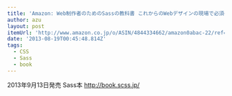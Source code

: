 ```yaml
---
title: 'Amazon: Web制作者のためのSassの教科書 これからのWebデザインの現場で必須のCSSメタ言語 [単行本（ソフトカバー）]: 平澤 隆, 森田 壮'
author: azu
layout: post
itemUrl: 'http://www.amazon.co.jp/o/ASIN/4844334662/amazon0abac-22/ref=nosim'
date: '2013-08-19T00:45:48.814Z'
tags:
  - CSS
  - Sass
  - book
---
```

2013年9月13日発売
Sass本 http://book.scss.jp/
